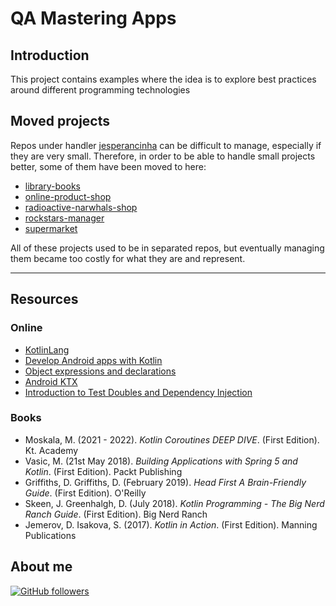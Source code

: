 # QA Mastering Apps

## Introduction

This project contains examples where the idea is to explore best practices around different programming technologies

## Moved projects

Repos under handler [jesperancinha](https://github.com/jesperancinha) can be difficult to manage, especially if they are very small. Therefore, in order to be able to handle small projects better, some of them have been moved to here:

* [library-books](library-books)
* [online-product-shop](online-product-shop)
* [radioactive-narwhals-shop](radioactive-narwhals-shop)
* [rockstars-manager](rockstars-manager)
* [supermarket](supermarket)

All of these projects used to be in separated repos, but eventually managing them became too costly for what they are and represent.

---

## Resources

### Online

-   [KotlinLang](https://kotlinlang.org/)
-   [Develop Android apps with Kotlin](https://developer.android.com/kotlin)
-   [Object expressions and declarations](https://kotlinlang.org/docs/object-declarations.html)
-   [Android KTX](https://developer.android.com/kotlin/ktx)
-   [Introduction to Test Doubles and Dependency Injection](https://developer.android.com/codelabs/advanced-android-kotlin-training-testing-test-doubles#0)

### Books

-   Moskala, M. (2021 - 2022). <i>Kotlin Coroutines DEEP DIVE</i>. (First Edition). Kt. Academy
-   Vasic, M. (21st May 2018). <i>Building Applications with Spring 5 and Kotlin</i>. (First Edition). Packt Publishing
-   Griffiths, D. Griffiths, D. (February 2019). <i>Head First A Brain-Friendly Guide</i>. (First Edition). O'Reilly
-   Skeen, J. Greenhalgh, D. (July 2018). <i>Kotlin Programming - The Big Nerd Ranch Guide</i>. (First Edition). Big Nerd Ranch
-   Jemerov, D. Isakova, S. (2017). <i>Kotlin in Action</i>. (First Edition). Manning Publications

## About me

[![GitHub followers](https://img.shields.io/github/followers/jesperancinha.svg?label=Jesperancinha&style=for-the-badge&logo=github&color=grey "GitHub")](https://github.com/jesperancinha)
